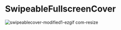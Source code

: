 # SwipeableFullscreenCover

![swipeablecover-modified1-ezgif com-resize](https://github.com/grandsir/SwipeableFullscreenCover/assets/69051988/80e51137-4b0d-44fb-84ac-b2f49a21efba)

